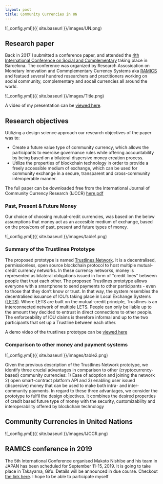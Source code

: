 ```yaml
---
layout: post
title: Community Currencies in UN
---
```


![_config.yml]({{ site.baseurl }}/images/UN.png)


## Research paper

Back in 2017 I submitted a conference paper, and attended the [4th International Conference on Social and Complementary](https://ijccr.net/2016/08/27/iv-international-conference-on-social-and-complementary-currencies-10-14-may-2017/) taking place in Barcelona. The conference was organized by Research Assosication on Monetary Innovation and Commplementary Currency Systems aka [RAMICS](https://ramics.org/barcelona2017/) and featued several hundred researchers and practitioners working on social community, complementary and socail currencies all around the world. 

![_config.yml]({{ site.baseurl }}/images/Title.png)
 
A video of my presentation can be [viewed here](https://www.youtube.com/results?search_query=trustlines+network).


## Research objectives

Utilizing a design science approach our research objectives of the paper was to:

- Create a future value type of community currency, which allows the participants to exercise governance
rules while offering accountability by being based on a bilateral dispersive money creation process.
- Utilize the properties of blockchain technology in order to provide a freely accessible medium of exchange,
which can be used for community exchange in a secure, transparent and cross-community interoperable
manner.

The full paper can be downloaded free from the International Journal of Community Currency Research (IJCCR) [here.pdf](https://ijccr.files.wordpress.com/2018/09/71-84-ijccr-2018-summer-friis-glaser1.pdf)


### Past, Present & Future Money

Our choice of choosing mutual-credit currencies, was based on the below assumptions that money act as an accesible medium of exchange, based on the pros/cons of past, present and future types of money.

![_config.yml]({{ site.baseurl }}/images/table1.png)


### Summary of the Trustlines Prototype 


The proposed prototype is named [Trustlines Network](trustlines.network). It is a decentralised, permissionless, open source blockchain protocol to host multiple mutual-credit currency networks. In these currency networks, money is represented as bilateral obligations issued in form of "credit lines" between people that trust each other. The proposed Trustlines prototype
allows everyone with a smartphone to send payments to other participants - even to those that they don’t
know or trust. In that way, the system resembles the decentralised issuance of IOU’s taking place in Local Exchange
Systems [(LETS)](https://en.wikipedia.org/wiki/Local_exchange_trading_system). Where LETS are built on the mutual-credit principle, Trustlines is an interconnected network of multiple LETS. People can only be liable up to the amount they decided to entrust in direct connections to other people. The enforceability of IOU claims is therefore informal and up to the two participants that set up a Trustline between each other. 

A demo video of the trustlines prototype can be [viewed here](https://www.youtube.com/watch?v=CgufxZ4Srwk&t=2s) 


### Comparison to other money and payment systems


![_config.yml]({{ site.baseurl }}/images/table2.png)


Given the previous description of the Trustlines Network prototype, we identify three crucial advantages in comparison
to other (cryptocurrency-based) community currencies: 1) Ease of adoption and joining the network 2)
open smart-contract platform API and 3) enabling user issued (dispersive) money that can be used to make both
intra- and inter-community payments. In regard to these three advantages, we consider the prototype to fulfil the
design objectives. It combines the desired properties of credit based future type of money with the security, customizability
and interoperability offered by blockchain technology

## Community Currencies in United Nations



![_config.yml]({{ site.baseurl }}/images/IJCCR.png)


## RAMICS conference in 2019

The 5th International Conference organised Makoto Nishibe and his team in JAPAN has been scheduled for September 11-15, 2019. It is going to take place in Takayama, Gifu. Details will be announced in due course. Checkout [the link here]([The (https://ramics.org/2018/01/05/japan-2019-our-next-conference/)). I hope to be able to participate myself





